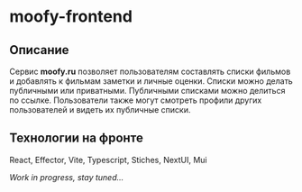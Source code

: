 # moofy-frontend
## Описание
Cервис **moofy.ru** позволяет пользователям составлять списки фильмов и добавлять к фильмам заметки и личные оценки.
Списки можно делать публичными или приватными. Публичными списками можно делиться по ссылке. Пользователи также могут смотреть профили
других пользователей и видеть их публичные списки.
## Технологии на фронте
React, Effector, Vite, Typescript, Stiches, NextUI, Mui

_Work in progress, stay tuned..._
